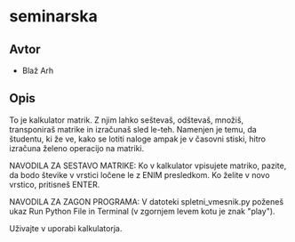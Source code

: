 # seminarska

## Avtor

* Blaž Arh

## Opis

To je kalkulator matrik. Z njim lahko seštevaš, odštevaš, množiš, transponiraš matrike in izračunaš sled le-teh.
Namenjen je temu, da študentu, ki že ve, kako se lotiti naloge ampak je v časovni stiski, hitro izračuna želeno operacijo na matriki.

NAVODILA ZA SESTAVO MATRIKE:
Ko v kalkulator vpisujete matriko, pazite, da bodo števike v vrstici ločene le z ENIM presledkom. Ko želite v novo vrstico, pritisneš ENTER.

NAVODILA ZA ZAGON PROGRAMA:
V datoteki spletni_vmesnik.py poženeš ukaz Run Python File in Terminal (v zgornjem levem kotu je znak "play").

Uživajte v uporabi kalkulatorja.